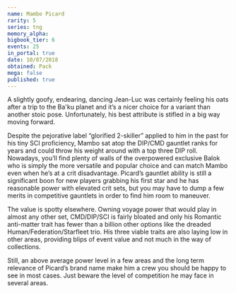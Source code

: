 ```yaml
---
name: Mambo Picard
rarity: 5
series: tng
memory_alpha:
bigbook_tier: 6
events: 25
in_portal: true
date: 10/07/2018
obtained: Pack
mega: false
published: true
---
```


A slightly goofy, endearing, dancing Jean-Luc was certainly feeling his oats after a trip to the Ba'ku planet and it’s a nicer choice for a variant than another stoic pose. Unfortunately, his best attribute is stifled in a big way moving forward. 

Despite the pejorative label  “glorified 2-skiller” applied to him in the past for his tiny SCI proficiency, Mambo sat atop the DIP/CMD gauntlet ranks for years and could throw his weight around with a top three DIP roll. Nowadays, you’ll find plenty of walls of the overpowered exclusive Balok who is simply the more versatile and popular choice and can match Mambo even when he’s at a crit disadvantage. Picard’s gauntlet ability is still a significant boon for new players grabbing his first star and he has reasonable power with elevated crit sets, but you may have to dump a few merits in competitive gauntlets in order to find him room to maneuver. 

The value is spotty elsewhere. Owning voyage power that would play in almost any other set, CMD/DIP/SCI is fairly bloated and only his Romantic anti-matter trait has fewer than a billion other options like the dreaded Human/Federation/Starfleet trio. His three viable traits are also laying low in other areas, providing blips of event value and not much in the way of collections.

Still, an above average power level in a few areas and the long term relevance of Picard’s brand name make him a crew you should be happy to see in most cases. Just beware the level of competition he may face in several areas.
